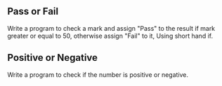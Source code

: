 ## Pass or Fail

Write a program to check a mark and assign "Pass" to the result if mark greater or equal to 50, otherwise assign "Fail" to it, Using short hand if.

## Positive or Negative

Write a program to check if the number is positive or negative.
